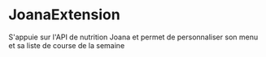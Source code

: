 # JoanaExtension
S'appuie sur l'API de nutrition Joana et permet de personnaliser son menu et sa liste de course de la semaine
